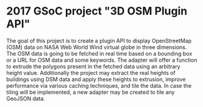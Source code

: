 # 2017 GSoC project "3D OSM Plugin API"

The goal of this project is to create a plugin API to display OpenStreetMap (OSM) data on NASA Web World Wind virtual globe in three dimensions. The OSM data is going to be fetched in real time based on a bounding box or a URL for OSM data and some keywords. The adapter will offer a function to extrude the polygons present in the fetched data using an arbitrary height value. Additionally the project may extract the real heights of buildings using DSM data and apply these heights to extrusion, improve performance via various caching techniques, and tile the data. In case the tiling will be implemented, a new adapter may be created to tile any GeoJSON data.
